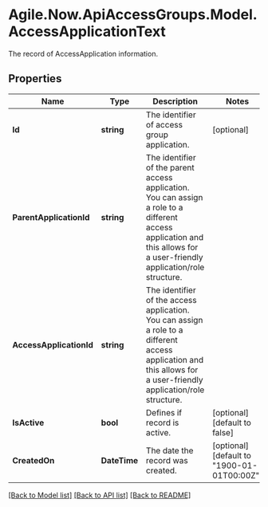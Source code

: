 # Agile.Now.ApiAccessGroups.Model.AccessApplicationText
The record of AccessApplication information.

## Properties

Name | Type | Description | Notes
------------ | ------------- | ------------- | -------------
**Id** | **string** | The identifier of  access group application. | [optional] 
**ParentApplicationId** | **string** | The identifier of the parent access application.  You can assign a role to a different access application and this allows for a user-friendly application/role structure. | 
**AccessApplicationId** | **string** | The identifier of the access application.  You can assign a role to a different access application and this allows for a user-friendly application/role structure. | 
**IsActive** | **bool** | Defines if record is active. | [optional] [default to false]
**CreatedOn** | **DateTime** | The date the record was created. | [optional] [default to "1900-01-01T00:00Z"]

[[Back to Model list]](../README.md#documentation-for-models) [[Back to API list]](../README.md#documentation-for-api-endpoints) [[Back to README]](../README.md)

